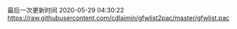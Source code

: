 最后一次更新时间 2020-05-29 04:30:22
https://raw.githubusercontent.com/cdlaimin/gfwlist2pac/master/gfwlist.pac

